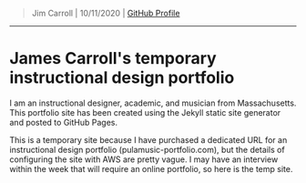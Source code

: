 > Jim Carroll |
> 10/11/2020 |
> [GitHub Profile](https://github.com/pulamusic)

---

# James Carroll's temporary instructional design portfolio

I am an instructional designer, academic, and musician from Massachusetts. This portfolio site has been created using the Jekyll static site generator and posted to GitHub Pages.

This is a temporary site because I have purchased a dedicated URL for an instructional design portfolio (pulamusic-portfolio.com), but the details of configuring the site with AWS are pretty vague. I may have an interview within the week that will require an online portfolio, so here is the temp site.
